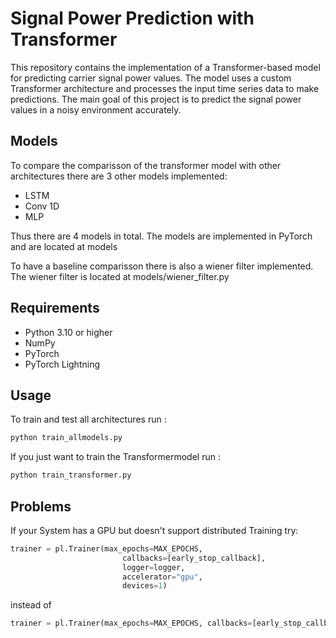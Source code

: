 # Signal Power Prediction with Transformer

This repository contains the implementation of a Transformer-based model for predicting carrier signal power values. The model uses a custom Transformer architecture and processes the input time series data to make predictions. The main goal of this project is to predict the signal power values in a noisy environment accurately.



## Models

To compare the comparisson of the transformer model with other architectures there are 3 other models implemented:

- LSTM  
- Conv 1D
- MLP

Thus there are 4 models in total. The models are implemented in PyTorch and are located at models

To have a baseline comparisson there is also a wiener filter implemented. The wiener filter is located at models/wiener_filter.py

## Requirements

- Python 3.10 or higher
- NumPy
- PyTorch
- PyTorch Lightning

## Usage

To train and test all architectures run :

```bash
python train_allmodels.py
```

If you just want to train the Transformermodel run :

```bash
python train_transformer.py
```

## Problems 

If your System has a GPU but doesn't support distributed Training try:

```python
trainer = pl.Trainer(max_epochs=MAX_EPOCHS,
                         callbacks=[early_stop_callback],
                         logger=logger,
                         accelerator="gpu",
                         devices=1)
```
instead of 

```python
trainer = pl.Trainer(max_epochs=MAX_EPOCHS, callbacks=[early_stop_callback], logger=logger)                     
```